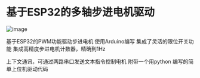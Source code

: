 # 基于ESP32的多轴步进电机驱动
![image](https://user-images.githubusercontent.com/58870893/148882930-f6acc04c-e79b-4672-80e1-9f1399f3573d.png)

基于ESP32的PWM功能驱动步进电机
使用Arduino编写
集成了灵活的限位开关功能
集成高精度步进电机计数器，精确到1Hz

上下文通讯，可通过两路串口发送文本指令控制电机
附带一个用python 编写的简单上位机驱动代码
